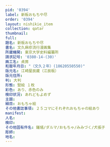```yaml
---
pid: '0394'
label: 新板おもちや尽
order: '0394'
layout: nishikie_item
collection: qatar
thumbnail: 
full: 
題名: 新板おもちや尽
書名: 文久麻疹流行漫画集
所蔵機関: 東京大学史料編纂所
請求記号: '0380-14-(30)'
画工名: 貞房
和暦年月日: "（文久２年）(18620550550)"
版元名: 江崎屋辰蔵（江辰板）
版元住所: 
判: 大判
形態: 竪絵 １枚
彩色: あり、赤色のみ
検印状況: あれどもよめず
主題: 
細目: おもちゃ絵
その他書誌事項: ２５コマにそれぞれおもちゃの絵あり
manifest: 
人名: 
検印: 
その他固有件名: 鍾馗/ダルマ/おもちゃ/みみづく/犬張子
彫師: 
地名: 
---
```

